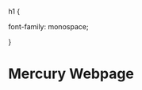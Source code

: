 <!DOCTYPE hmtl>

<html>
  
 
 
 <meta charset = "utf-8" >
 
 
 h1 {
 
 font-family: monospace;
 
 
 
 }

  
  
  
  
  
  
  <head>
  
  
  
  <body>
  
  
  <h1> Mercury Webpage </h1>
  
  
  
  
  
  
  
  
  
  
  
  
  
  
  
  
  </body>
  
  
  
  
  
  
  
  
  
  </head>
  
  
  
  
  
  
  
  
  
  
  
  
  </html>
